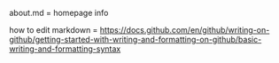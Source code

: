 about.md = homepage info

how to edit markdown = https://docs.github.com/en/github/writing-on-github/getting-started-with-writing-and-formatting-on-github/basic-writing-and-formatting-syntax

